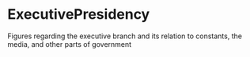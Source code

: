 # ExecutivePresidency
Figures regarding the executive branch and its relation to constants, the media, and other parts of government
